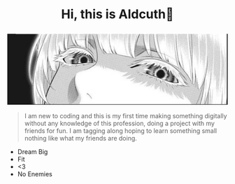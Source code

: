 <h1>
<p align="center">
<b>Hi, this is Aldcuth👋</b>
</p>
</h1>

![](Images/Screenshot%202023-07-20%20023458.png)  

> I am new to coding and this is my first time making something digitally without any knowledge of this profession, doing a project with my friends for fun. I am tagging along hoping to learn something small nothing like what my friends are doing.

- Dream Big
- Fit
- <3
- No Enemies

<!--
**Aldcuth/Aldcuth** is a ✨ _special_ ✨ repository because its `README.md` (this file) appears on your GitHub profile.

Here are some ideas to get you started:

- 🔭 I’m currently working on ...
- 🌱 I’m currently learning ...
- 👯 I’m looking to collaborate on ...
- 🤔 I’m looking for help with ...
- 💬 Ask me about ...
- 📫 How to reach me: ...
- 😄 Pronouns: ...
- ⚡ Fun fact: ...
-->
